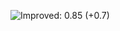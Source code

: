 ![Improved: 0.85 (+0.7)](https://img.shields.io/badge/Improved-0.85%20%28%2B0.7%29-157e3b "Highly statistically significant (p-value: 7e-146).")